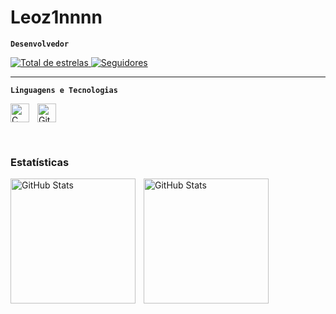 # Leoz1nnnn

**`Desenvolvedor`**

        
  </a> 
    <a href="https://github.com/Leoz1nnnn?tab=repositories&sort=stargazers">
        <img 
            alt="Total de estrelas" 
            title="Total de estrelas GitHub" 
            src="https://custom-icon-badges.demolab.com/github/stars/Leoz1nnnn?color=55960c&style=for-the-badge&labelColor=488207&logo=star&label=estrelas"
        />
    </a>
    <a href="https://github.com/Leoz1nnnn?tab=followers">
        <img 
            alt="Seguidores" 
            title="Me siga no GitHub" 
            src="https://custom-icon-badges.demolab.com/github/followers/Leoz1nnnn?color=236ad3&labelColor=1155ba&style=for-the-badge&logo=github&label=Seguidores&logoColor=white"
        />
    </a>
</p>

---

**`Linguagens e Tecnologias`**


  <img align="left" 
    alt="C"
    title="C" 
    width="30px" 
    style="padding-right: 10px;"  
    src="https://cdn.jsdelivr.net/gh/devicons/devicon@latest/icons/c/c-original.svg" />

    
  <img alt="Git"
    title="Git" 
    width="30px" 
    style="padding-right: 10px;" 
    src="https://cdn.jsdelivr.net/gh/devicons/devicon@latest/icons/git/git-original.svg" />

   <br/>
   
   
  ### Estatísticas

  <p>
  <img 
    align="left" 
    alt="GitHub Stats" 
    height="200" 
    style="padding-right: 10px;" 
    src="https://github-readme-stats.vercel.app/api?username=Leoz1nnnn&show_icons=true&theme=tokyonight&include_all_commits=true&locale=pt-br" 
  />

  <img 
      align="left" 
      alt="GitHub Stats" 
      height="200" 
      src="https://github-readme-stats.vercel.app/api/top-langs/?username=Leoz1nnnn&theme=tokyonight&layout=compact&custom_title=Tecnologias&langs_count=9" 
  />

</p>


          
          
          

